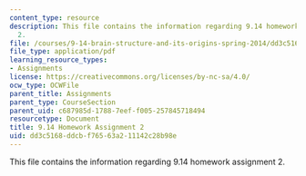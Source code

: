 ```yaml
---
content_type: resource
description: This file contains the information regarding 9.14 homework assignment
  2.
file: /courses/9-14-brain-structure-and-its-origins-spring-2014/dd3c5168ddcbf76563a211142c28b98e_MIT9_14S14_Homework2.pdf
file_type: application/pdf
learning_resource_types:
- Assignments
license: https://creativecommons.org/licenses/by-nc-sa/4.0/
ocw_type: OCWFile
parent_title: Assignments
parent_type: CourseSection
parent_uid: c687985d-1788-7eef-f005-257845718494
resourcetype: Document
title: 9.14 Homework Assignment 2
uid: dd3c5168-ddcb-f765-63a2-11142c28b98e
---
```

This file contains the information regarding 9.14 homework assignment 2.